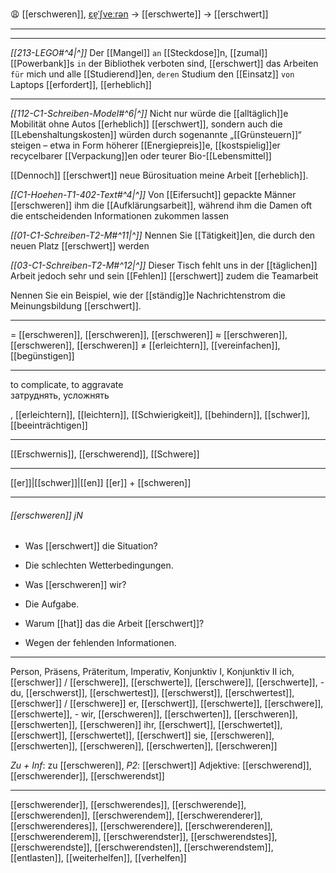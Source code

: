 😩 [[erschweren]], [ɛɐ̯ˈʃveːrən](https://youglish.com/pronounce/erschweren/german) → [[erschwerte]] → [[erschwert]]

---
---

*[[213-LEGO#^4|^]]* Der [[Mangel]] `an` [[Steckdose]]n, [[zumal]] [[Powerbank]]s `in` der Bibliothek verboten sind, [[erschwert]] das Arbeiten `für` mich und alle [[Studierend]]en, `deren` Studium den [[Einsatz]] `von` Laptops [[erfordert]], [[erheblich]]


----







*[[112-C1-Schreiben-Model#^6|^]]* Nicht nur würde die [[alltäglich]]e Mobilität ohne Autos [[erheblich]] [[erschwert]], sondern auch die [[Lebenshaltungskosten]] würden durch sogenannte „[[Grünsteuern]]“ steigen – etwa in Form höherer [[Energiepreis]]e, [[kostspielig]]er recycelbarer [[Verpackung]]en oder teurer Bio-[[Lebensmittel]]


[[Dennoch]] [[erschwert]] neue Bürosituation meine Arbeit [[erheblich]].

*[[C1-Hoehen-T1-402-Text#^4|^]]* Von [[Eifersucht]] gepackte Männer [[erschweren]] ihm die [[Aufklärungsarbeit]], während ihm die Damen oft die entscheidenden Informationen zukommen lassen

*[[01-C1-Schreiben-T2-M#^11|^]]* Nennen Sie [[Tätigkeit]]en, die durch den neuen Platz [[erschwert]] werden

*[[03-C1-Schreiben-T2-M#^12|^]]* Dieser Tisch fehlt uns in der [[täglichen]] Arbeit jedoch sehr und sein [[Fehlen]] [[erschwert]] zudem die Teamarbeit


Nennen Sie ein Beispiel, wie der [[ständig]]e Nachrichtenstrom die Meinungsbildung [[erschwert]].  

---
= [[erschweren]], [[erschweren]], [[erschweren]]
≈ [[erschweren]], [[erschweren]], [[erschweren]]
≠ [[erleichtern]], [[vereinfachen]], [[begünstigen]]

---
to complicate, to aggravate  
затруднять, усложнять

, [[erleichtern]], [[leichtern]], [[Schwierigkeit]], [[behindern]], [[schwer]], [[beeinträchtigen]]


---
[[Erschwernis]], [[erschwerend]], [[Schwere]]

---
[[er]]|[[schwer]]|[[en]]
[[er]] + [[schweren]]


---
###### [[erschweren]] jN
- Was [[erschwert]] die Situation?
- Die schlechten Wetterbedingungen.

- Was [[erschweren]] wir?
- Die Aufgabe.

- Warum [[hat]] das die Arbeit [[erschwert]]?
- Wegen der fehlenden Informationen.

---
Person, Präsens, Präteritum, Imperativ, Konjunktiv I, Konjunktiv II
ich, [[erschwer]] / [[erschwere]], [[erschwerte]], [[erschwere]], [[erschwerte]], -
du, [[erschwerst]], [[erschwertest]], [[erschwerst]], [[erschwertest]], [[erschwer]] / [[erschwere]]
er, [[erschwert]], [[erschwerte]], [[erschwere]], [[erschwerte]], -
wir, [[erschweren]], [[erschwerten]], [[erschweren]], [[erschwerten]], [[erschweren]]
ihr, [[erschwert]], [[erschwertet]], [[erschwert]], [[erschwertet]], [[erschwert]]
sie, [[erschweren]], [[erschwerten]], [[erschweren]], [[erschwerten]], [[erschweren]]

*Zu + Inf*: zu [[erschweren]], *P2*: [[erschwert]]
Adjektive: [[erschwerend]], [[erschwerender]], [[erschwerendst]]

---
[[erschwerender]], [[erschwerendes]], [[erschwerende]], [[erschwerenden]], [[erschwerendem]], [[erschwerenderer]], [[erschwerenderes]], [[erschwerendere]], [[erschwerenderen]], [[erschwerenderem]], [[erschwerendster]], [[erschwerendstes]], [[erschwerendste]], [[erschwerendsten]], [[erschwerendstem]], [[entlasten]], [[weiterhelfen]], [[verhelfen]]